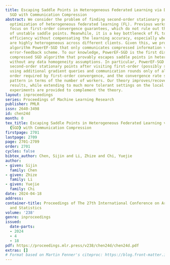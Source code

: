 ```yaml
---
title: Escaping Saddle Points in Heterogeneous Federated Learning via Distributed
  SGD with Communication Compression
abstract: We consider the problem of finding second-order stationary points in the
  optimization of heterogeneous federated learning (FL). Previous works in FL mostly
  focus on first-order convergence guarantees, which do not rule out the scenario
  of unstable saddle points. Meanwhile, it is a key bottleneck of FL to achieve communication
  efficiency without compensating the learning accuracy, especially when local data
  are highly heterogeneous across different clients. Given this, we propose a novel
  algorithm PowerEF-SGD that only communicates compressed information via a novel
  error-feedback scheme. To our knowledge, PowerEF-SGD is the first distributed and
  compressed SGD algorithm that provably escapes saddle points in heterogeneous FL
  without any data homogeneity assumptions. In particular, PowerEF-SGD improves to
  second-order stationary points after visiting first-order (possibly saddle) points,
  using additional gradient queries and communication rounds only of almost the same
  order required by first-order convergence, and the convergence rate shows a linear-speedup
  pattern in terms of the number of workers. Our theory improves/recovers previous
  results, while extending to much more tolerant settings on the local data. Numerical
  experiments are provided to complement the theory.
layout: inproceedings
series: Proceedings of Machine Learning Research
publisher: PMLR
issn: 2640-3498
id: chen24d
month: 0
tex_title: Escaping Saddle Points in Heterogeneous Federated Learning via Distributed
  {SGD} with Communication Compression
firstpage: 2701
lastpage: 2709
page: 2701-2709
order: 2701
cycles: false
bibtex_author: Chen, Sijin and Li, Zhize and Chi, Yuejie
author:
- given: Sijin
  family: Chen
- given: Zhize
  family: Li
- given: Yuejie
  family: Chi
date: 2024-04-18
address:
container-title: Proceedings of The 27th International Conference on Artificial Intelligence
  and Statistics
volume: '238'
genre: inproceedings
issued:
  date-parts:
  - 2024
  - 4
  - 18
pdf: https://proceedings.mlr.press/v238/chen24d/chen24d.pdf
extras: []
# Format based on Martin Fenner's citeproc: https://blog.front-matter.io/posts/citeproc-yaml-for-bibliographies/
---
```

